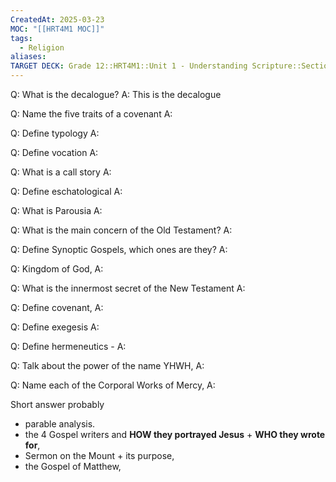 ```yaml
---
CreatedAt: 2025-03-23
MOC: "[[HRT4M1 MOC]]"
tags:
  - Religion
aliases: 
TARGET DECK: Grade 12::HRT4M1::Unit 1 - Understanding Scripture::Section 2-3
---
```

Q: What is the decalogue?
A: This is the decalogue
<!--ID: 1742756506320-->


Q: Name the five traits of a covenant
A:

Q: Define typology
A:

Q: Define vocation 
A:

Q: What is a call story 
A:

Q: Define eschatological 
A:

Q: What is Parousia 
A:

Q: What is the main concern of the Old Testament?
A:

Q: Define Synoptic Gospels, which ones are they?
A:


Q: Kingdom of God, 
A:

Q: What is the innermost secret of the New Testament
A:

Q: Define covenant, 
A:

Q: Define exegesis 
A:

Q: Define hermeneutics - 
A:

Q: Talk about the power of the name YHWH,
A:

Q: Name each of the Corporal Works of Mercy,
A:


Short answer probably
- parable analysis.
- the 4 Gospel writers and **HOW they portrayed Jesus** + **WHO they wrote for**,
- Sermon on the Mount + its purpose, 
- the Gospel of Matthew,